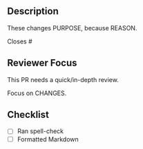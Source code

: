 ## Description

These changes PURPOSE, because REASON.

Closes #

## Reviewer Focus

<!-- Please delete as appropriate: -->
This PR needs a quick/in-depth review.

Focus on CHANGES.

## Checklist

- [ ] Ran spell-check
- [ ] Formatted Markdown
